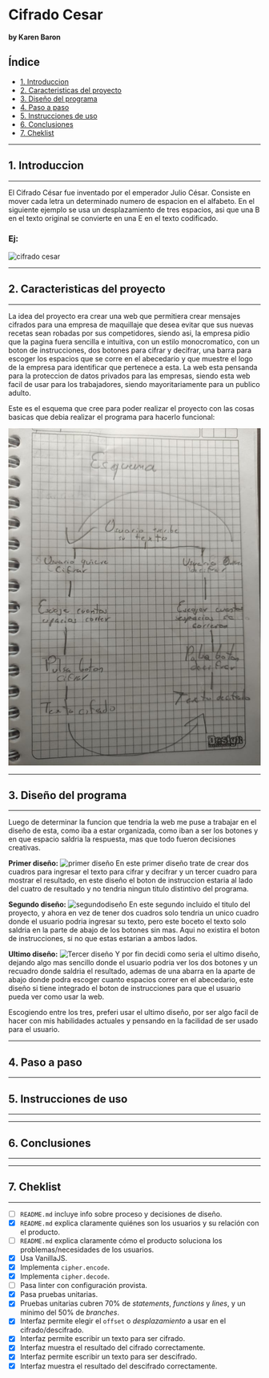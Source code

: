 # Cifrado Cesar
**by Karen Baron**

## Índice

* [1. Introduccion](#1-introduccion)
* [2. Caracteristicas del proyecto](#2-caracteristicas-del-proyecto)
* [3. Diseño del programa](#3-diseño-del-programa)
* [4. Paso a paso](#4-paso-a-paso)
* [5. Instrucciones de uso](#5-instrucciones-de-uso)
* [6. Conclusiones](#6-conclusiones)
* [7. Cheklist](#7-cheklist)

                
----

## 1. Introduccion
-------------

El Cifrado César fue inventado por el emperador Julio César. Consiste en mover cada letra un determinado numero de espacion en el alfabeto. En el siguiente ejemplo se usa un desplazamiento de tres espacios, asi que una B en el texto original se convierte en una E en el texto codificado.

### Ej:

![cifrado cesar](https://upload.wikimedia.org/wikipedia/commons/thumb/2/2b/Caesar3.svg/1920px-Caesar3.svg.png)


-------------


## 2. Caracteristicas del proyecto
-------------

La idea del proyecto era crear una web que permitiera crear mensajes cifrados para una empresa de maquillaje que desea evitar que sus nuevas recetas sean robadas por sus competidores, siendo asi, la empresa pidio que la pagina fuera sencilla e intuitiva, con un estilo monocromatico, con un boton de instrucciones, dos botones para cifrar y decifrar, una barra para escoger los espacios que se corre en el abecedario y que muestre el logo de la empresa para identificar que pertenece a esta. La web esta pensanda para la proteccion de datos privados para las empresas, siendo esta web facil de usar para los trabajadores, siendo mayoritariamente para un publico adulto.

Este es el esquema que cree para poder realizar el proyecto con las cosas basicas que debia realizar el programa para hacerlo funcional:

![esquema proyecto](src/img/esquema.jpg)

-------------

## 3. Diseño del programa
-------------

Luego de determinar la funcion que tendria la web me puse a trabajar en el diseño de esta, como iba a estar organizada, como iban a ser los botones y en que espacio saldria la respuesta, mas que todo fueron decisiones creativas.


**Primer diseño:**
![primer diseño](src/img/primerdiseño.png)
En este primer diseño trate de crear dos cuadros para ingresar el texto para cifrar y decifrar y un tercer cuadro para mostrar el resultado, en este diseño el boton de instruccion estaria al lado del cuatro de resultado y no tendria ningun titulo distintivo del programa.

**Segundo diseño:**
![segundodiseño](src/img/segundodiseño.png)
En este segundo incluido el titulo del proyecto, y ahora en vez de tener dos cuadros solo tendria un unico cuadro donde el usuario podria ingresar su texto, pero este boceto el texto solo saldria en la parte de abajo de los botones sin mas. Aqui no existira el boton de instrucciones, si no que estas estarian a ambos lados.

**Ultimo diseño:**
![Tercer diseño](src/img/tercerdiseño.png)
Y por fin decidi como seria el ultimo diseño, dejando algo mas sencillo donde el usuario podria ver los dos botones y un recuadro donde saldria el resultado, ademas de una abarra en la aparte de abajo donde podra escoger cuanto espacios correr en el abecedario, este diseño si tiene integrado el boton de instrucciones para que el usuario pueda ver como usar la web.

Escogiendo entre los tres, preferi usar el ultimo diseño, por ser algo facil de hacer con mis habilidades actuales y pensando en la facilidad de ser usado para el usuario.

-------------

## 4. Paso a paso

-------------

## 5. Instrucciones de uso
-------------

-------------

## 6. Conclusiones
-------------

-------------

## 7. Cheklist
-------------

* [ ] `README.md` incluye info sobre proceso y decisiones de diseño.
* [x] `README.md` explica claramente quiénes son los usuarios y su relación con
  el producto.
* [ ] `README.md` explica claramente cómo el producto soluciona los
  problemas/necesidades de los usuarios.
* [X] Usa VanillaJS.
* [X] Implementa `cipher.encode`.
* [X] Implementa `cipher.decode`.
* [ ] Pasa linter con configuración provista.
* [X] Pasa pruebas unitarias.
* [X] Pruebas unitarias cubren 70% de _statements_, _functions_ y _lines_, y un
  mínimo del 50% de _branches_.
* [X] Interfaz permite elegir el `offset` o _desplazamiento_ a usar en el
  cifrado/descifrado.
* [X] Interfaz permite escribir un texto para ser cifrado.
* [X] Interfaz muestra el resultado del cifrado correctamente.
* [X] Interfaz permite escribir un texto para ser descifrado.
* [X] Interfaz muestra el resultado del descifrado correctamente.